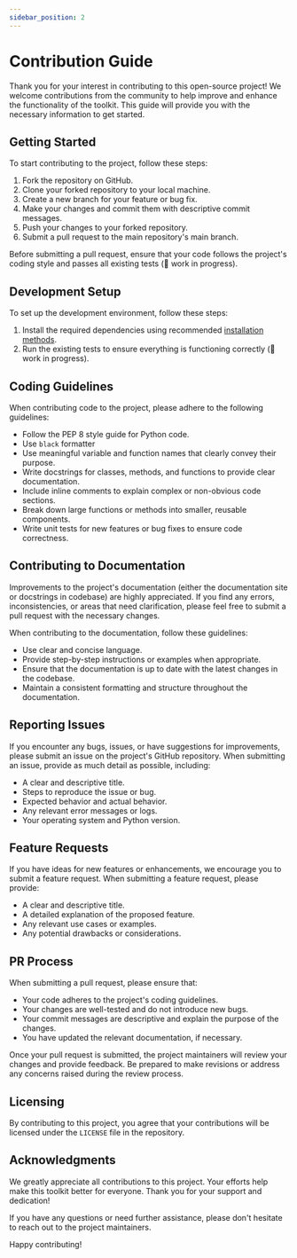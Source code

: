 ```yaml
---
sidebar_position: 2
---
```


# Contribution Guide

Thank you for your interest in contributing to this open-source project! We welcome contributions from the community to help improve and enhance the functionality of the toolkit. This guide will provide you with the necessary information to get started.

## Getting Started

To start contributing to the project, follow these steps:

1. Fork the repository on GitHub.
2. Clone your forked repository to your local machine.
3. Create a new branch for your feature or bug fix.
4. Make your changes and commit them with descriptive commit messages.
5. Push your changes to your forked repository.
6. Submit a pull request to the main repository's main branch.

Before submitting a pull request, ensure that your code follows the project's coding style and passes all existing tests (🚧 work in progress).

## Development Setup

To set up the development environment, follow these steps:

1. Install the required dependencies using recommended [installation methods](getting-started.md#installation).
2. Run the existing tests to ensure everything is functioning correctly (🚧 work in progress).

## Coding Guidelines

When contributing code to the project, please adhere to the following guidelines:

- Follow the PEP 8 style guide for Python code.
- Use `black` formatter
- Use meaningful variable and function names that clearly convey their purpose.
- Write docstrings for classes, methods, and functions to provide clear documentation.
- Include inline comments to explain complex or non-obvious code sections.
- Break down large functions or methods into smaller, reusable components.
- Write unit tests for new features or bug fixes to ensure code correctness.

## Contributing to Documentation

Improvements to the project's documentation (either the documentation site or docstrings in codebase) are highly appreciated. If you find any errors, inconsistencies, or areas that need clarification, please feel free to submit a pull request with the necessary changes.

When contributing to the documentation, follow these guidelines:

- Use clear and concise language.
- Provide step-by-step instructions or examples when appropriate.
- Ensure that the documentation is up to date with the latest changes in the codebase.
- Maintain a consistent formatting and structure throughout the documentation.

## Reporting Issues

If you encounter any bugs, issues, or have suggestions for improvements, please submit an issue on the project's GitHub repository. When submitting an issue, provide as much detail as possible, including:

- A clear and descriptive title.
- Steps to reproduce the issue or bug.
- Expected behavior and actual behavior.
- Any relevant error messages or logs.
- Your operating system and Python version.

## Feature Requests

If you have ideas for new features or enhancements, we encourage you to submit a feature request. When submitting a feature request, please provide:

- A clear and descriptive title.
- A detailed explanation of the proposed feature.
- Any relevant use cases or examples.
- Any potential drawbacks or considerations.

## PR Process

When submitting a pull request, please ensure that:

- Your code adheres to the project's coding guidelines.
- Your changes are well-tested and do not introduce new bugs.
- Your commit messages are descriptive and explain the purpose of the changes.
- You have updated the relevant documentation, if necessary.

Once your pull request is submitted, the project maintainers will review your changes and provide feedback. Be prepared to make revisions or address any concerns raised during the review process.

## Licensing

By contributing to this project, you agree that your contributions will be licensed under the `LICENSE` file in the repository.

## Acknowledgments

We greatly appreciate all contributions to this project. Your efforts help make this toolkit better for everyone. Thank you for your support and dedication!

If you have any questions or need further assistance, please don't hesitate to reach out to the project maintainers.

Happy contributing!
